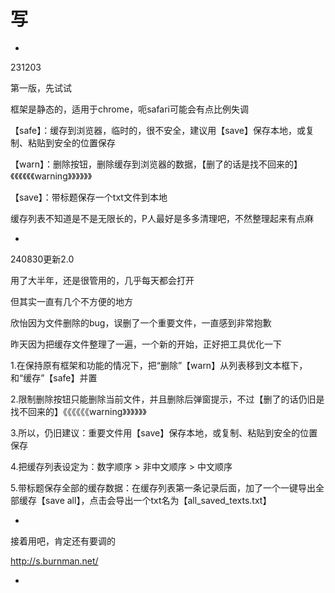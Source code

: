 # 写

*

231203

第一版，先试试

框架是静态的，适用于chrome，呃safari可能会有点比例失调

【safe】：缓存到浏览器，临时的，很不安全，建议用【save】保存本地，或复制、粘贴到安全的位置保存

【warn】：删除按钮，删除缓存到浏览器的数据，【删了的话是找不回来的】《《《《《《warning》》》》》》

【save】：带标题保存一个txt文件到本地

缓存列表不知道是不是无限长的，P人最好是多多清理吧，不然整理起来有点麻

*

240830更新2.0

用了大半年，还是很管用的，几乎每天都会打开

但其实一直有几个不方便的地方

欣怡因为文件删除的bug，误删了一个重要文件，一直感到非常抱歉

昨天因为把缓存文件整理了一遍，一个新的开始，正好把工具优化一下

1.在保持原有框架和功能的情况下，把“删除”【warn】从列表移到文本框下，和“缓存”【safe】并置

2.限制删除按钮只能删除当前文件，并且删除后弹窗提示，不过【删了的话仍旧是找不回来的】《《《《《《warning》》》》》》

3.所以，仍旧建议：重要文件用【save】保存本地，或复制、粘贴到安全的位置保存

4.把缓存列表设定为：数字顺序 > 非中文顺序 > 中文顺序

5.带标题保存全部的缓存数据：在缓存列表第一条记录后面，加了一个一键导出全部缓存【save all】，点击会导出一个txt名为【all_saved_texts.txt】

*

接着用吧，肯定还有要调的

http://s.burnman.net/

*
